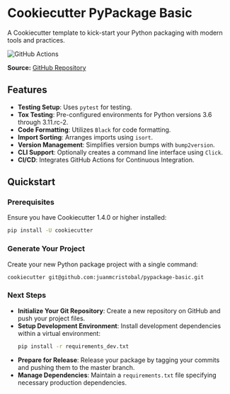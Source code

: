 # Cookiecutter PyPackage Basic

A Cookiecutter template to kick-start your Python packaging with modern tools and practices.

![GitHub Actions](https://img.shields.io/github/actions/workflow/status/juanmcristobal/pypackage-basic/test.yml?branch=master)

**Source:** [GitHub Repository](https://github.com/juanmcristobal/pypackage-basic.git)

## Features

- **Testing Setup**: Uses `pytest` for testing.
- **Tox Testing**: Pre-configured environments for Python versions 3.6 through 3.11.rc-2.
- **Code Formatting**: Utilizes `Black` for code formatting.
- **Import Sorting**: Arranges imports using `isort`.
- **Version Management**: Simplifies version bumps with `bump2version`.
- **CLI Support**: Optionally creates a command line interface using `Click`.
- **CI/CD**: Integrates GitHub Actions for Continuous Integration.

## Quickstart

### Prerequisites

Ensure you have Cookiecutter 1.4.0 or higher installed:
```bash
pip install -U cookiecutter
```

### Generate Your Project

Create your new Python package project with a single command:
```bash
cookiecutter git@github.com:juanmcristobal/pypackage-basic.git
```

### Next Steps

- **Initialize Your Git Repository**:
  Create a new repository on GitHub and push your project files.
- **Setup Development Environment**:
  Install development dependencies within a virtual environment:
  ```bash
  pip install -r requirements_dev.txt
  ```
- **Prepare for Release**:
  Release your package by tagging your commits and pushing them to the master branch.
- **Manage Dependencies**:
  Maintain a `requirements.txt` file specifying necessary production dependencies.
